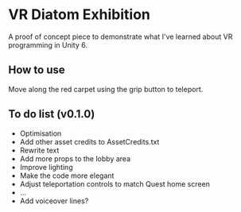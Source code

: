 # VR Diatom Exhibition
A proof of concept piece to demonstrate what I've learned about VR programming in Unity 6.

## How to use
Move along the red carpet using the grip button to teleport.

## To do list (v0.1.0)
* Optimisation
* Add other asset credits to AssetCredits.txt
* Rewrite text
* Add more props to the lobby area
* Improve lighting
* Make the code more elegant
* Adjust teleportation controls to match Quest home screen
* ...
* Add voiceover lines?